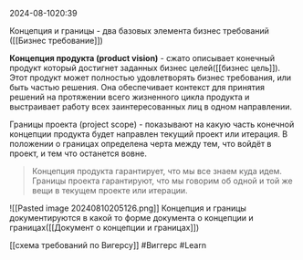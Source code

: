  2024-08-1020:39

Концепция и границы - два базовых элемента бизнес требований ([[Бизнес требование]])

**Концепция продукта (product vision)** - сжато описывает конечный продукт который достигнет заданных бизнес целей([[бизнес цель]]). Этот продукт может полностью удовлетворять бизнес требования, или быть частью решения.
Она обеспечивает контекст для принятия решений на протяжении всего жизненного цикла продукта и выстраивает работу всех заинтересованных лиц в одном направлении.

Границы проекта (project scope) - показывают на какую часть конечной концепции продукта будет направлен текущий проект или итерация. В положении о границах определена черта между тем, что войдёт в проект, и тем что останется вовне.

>Концепция продукта гарантирует, что мы все знаем куда идем. Границы проекта гарантируют, что мы говорим об одной и той же вещи в текущем проекте или итерации.

![[Pasted image 20240810205126.png]]
Концепция и границы документируются в какой то форме документа о концепции и границах([[Документ о концепции и границах]])

[[схема требований по Вигерсу]]
#Виггерс 
#Learn